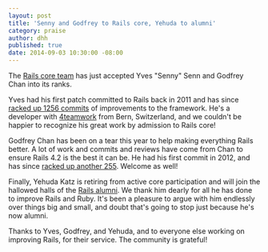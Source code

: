 ```yaml
---
layout: post
title: 'Senny and Godfrey to Rails core, Yehuda to alumni'
category: praise
author: dhh
published: true
date: 2014-09-03 10:30:00 -08:00
---
```

The <a href="http://rubyonrails.org/core/">Rails core team</a> has just accepted Yves "Senny" Senn and Godfrey Chan into its ranks. 

Yves had his first patch committed to Rails back in 2011 and has since <a href="http://contributors.rubyonrails.org/contributors/yves-senn/commits">racked up 1256 commits</a> of improvements to the framework. He's a developer with <a href="https://www.4teamwork.ch">4teamwork</a> from Bern, Switzerland, and we couldn't be happier to recognize his great work by admission to Rails core!

Godfrey Chan has been on a tear this year to help making everything Rails better. A lot of work and commits and reviews have come from Chan to ensure Rails 4.2 is the best it can be. He had his first commit in 2012, and has since <a href="http://contributors.rubyonrails.org/contributors/godfrey-chan/commits">racked up another 255</a>. Welcome as well!

Finally, Yehuda Katz is retiring from active core participation and will join the hallowed halls of the <a href="http://rubyonrails.org/core/alumni/">Rails alumni</a>. We thank him dearly for all he has done to improve Rails and Ruby. It's been a pleasure to argue with him endlessly over things big and small, and doubt that's going to stop just because he's now alumni.

Thanks to Yves, Godfrey, and Yehuda, and to everyone else working on improving Rails, for their service. The community is grateful!